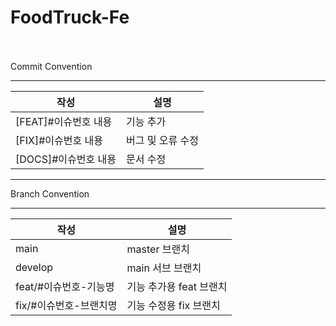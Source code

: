 # FoodTruck-Fe

<br></br>
Commit Convention

---

| 작성 | 설명 |
| --- | --- |
| [FEAT]#이슈번호 내용 | 기능 추가 |
| [FIX]#이슈번호 내용 | 버그 및 오류 수정 |
| [DOCS]#이슈번호 내용 | 문서 수정 |

---

Branch Convention

---
| 작성             | 설명              |
|----------------|-----------------|
| main           | master 브랜치      |
| develop        | main 서브 브랜치     |
| feat/#이슈번호-기능명 | 기능 추가용 feat 브랜치 |
| fix/#이슈번호-브랜치명 | 기능 수정용 fix 브랜치  |
